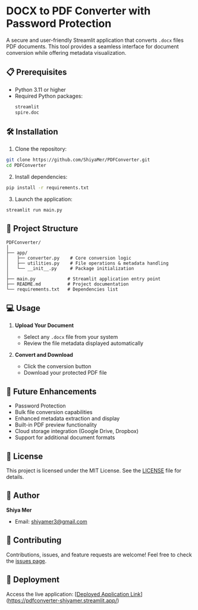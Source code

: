# DOCX to PDF Converter with Password Protection

A secure and user-friendly Streamlit application that converts `.docx` files  PDF documents. This tool provides a seamless interface for document conversion while offering metadata visualization.


## 📋 Prerequisites

- Python 3.11 or higher
- Required Python packages:
  ```bash
  streamlit
  spire.doc
  ```

## 🛠️ Installation

1. Clone the repository:
```bash
git clone https://github.com/ShiyaMer/PDFConverter.git
cd PDFConverter
```

2. Install dependencies:
```bash
pip install -r requirements.txt
```

3. Launch the application:
```bash
streamlit run main.py
```

## 📁 Project Structure

```
PDFConverter/
│
├── app/
│   ├── converter.py    # Core conversion logic
│   ├── utilities.py    # File operations & metadata handling
│   └── __init__.py     # Package initialization
│
├── main.py            # Streamlit application entry point
├── README.md          # Project documentation
└── requirements.txt   # Dependencies list
```

## 💻 Usage

1. **Upload Your Document**
   - Select any `.docx` file from your system
   - Review the file metadata displayed automatically


2. **Convert and Download**
   - Click the conversion button
   - Download your protected PDF file
  

## 🌟 Future Enhancements

- Password Protection
- Bulk file conversion capabilities
- Enhanced metadata extraction and display
- Built-in PDF preview functionality
- Cloud storage integration (Google Drive, Dropbox)
- Support for additional document formats



## 📝 License

This project is licensed under the MIT License. See the [LICENSE](LICENSE) file for details.

## 👤 Author

**Shiya Mer**
- Email: shiyamer3@gmail.com


## 🤝 Contributing

Contributions, issues, and feature requests are welcome! Feel free to check the [issues page](../../issues).

## 📢 Deployment

Access the live application: [[Deployed Application Link](#)](https://pdfconverter-shiyamer.streamlit.app/)


